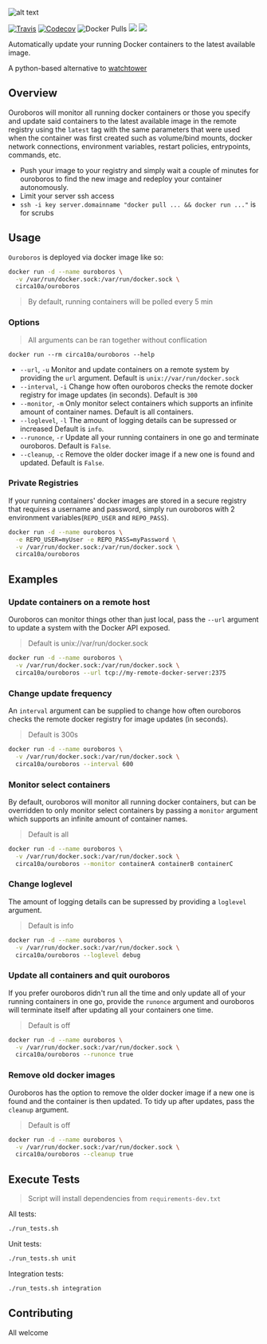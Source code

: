 
![alt text](https://i.imgur.com/kYbI9Hi.png)

[![Travis](https://img.shields.io/travis/circa10a/ouroboros.svg?style=flat-square)](https://travis-ci.org/circa10a/ouroboros)
[![Codecov](https://img.shields.io/codecov/c/github/circa10a/ouroboros.svg?style=flat-square)](https://codecov.io/gh/circa10a/ouroboros)
![Docker Pulls](https://img.shields.io/docker/pulls/circa10a/ouroboros.svg?style=flat-square)
[![](https://images.microbadger.com/badges/image/circa10a/ouroboros.svg)](https://microbadger.com/images/circa10a/ouroboros "Get your own image badge on microbadger.com")
[![](https://images.microbadger.com/badges/version/circa10a/ouroboros.svg)](https://microbadger.com/images/circa10a/ouroboros "Get your own version badge on microbadger.com")

Automatically update your running Docker containers to the latest available image.

A python-based alternative to [watchtower](https://github.com/v2tec/watchtower)

## Overview

Ouroboros will monitor all running docker containers or those you specify and update said containers to the latest available image in the remote registry using the `latest` tag with the same parameters that were used when the container was first created such as volume/bind mounts, docker network connections, environment variables, restart policies, entrypoints, commands, etc.

- Push your image to your registry and simply wait a couple of minutes for ouroboros to find the new image and redeploy your container autonomously.
- Limit your server ssh access
- `ssh -i key server.domainname "docker pull ... && docker run ..."` is for scrubs

## Usage

`Ouroboros` is deployed via docker image like so:

```bash
docker run -d --name ouroboros \
  -v /var/run/docker.sock:/var/run/docker.sock \
  circa10a/ouroboros
```

> By default, running containers will be polled every 5 min

### Options

> All arguments can be ran together without conflication

```
docker run --rm circa10a/ouroboros --help
```

- `--url`, `-u` Monitor and update containers on a remote system by providing the `url` argument. Default is `unix://var/run/docker.sock`
- `--interval`, `-i` Change how often ouroboros checks the remote docker registry for image updates (in seconds). Default is `300`
- `--monitor`, `-m` Only monitor select containers which supports an infinite amount of container names. Default is all containers.
- `--loglevel`, `-l` The amount of logging details can be supressed or increased Default is `info`.
- `--runonce`, `-r` Update all your running containers in one go and terminate ouroboros. Default is `False`.
- `--cleanup`, `-c` Remove the older docker image if a new one is found and updated. Default is `False`.

### Private Registries

If your running containers' docker images are stored in a secure registry that requires a username and password, simply run ouroboros with 2 environment variables(`REPO_USER` and `REPO_PASS`).

```bash
docker run -d --name ouroboros \
  -e REPO_USER=myUser -e REPO_PASS=myPassword \
  -v /var/run/docker.sock:/var/run/docker.sock \
  circa10a/ouroboros
```

## Examples

### Update containers on a remote host

Ouroboros can monitor things other than just local, pass the `--url` argument to update a system with the Docker API exposed.

> Default is unix://var/run/docker.sock

```bash
docker run -d --name ouroboros \
  -v /var/run/docker.sock:/var/run/docker.sock \
  circa10a/ouroboros --url tcp://my-remote-docker-server:2375
```

### Change update frequency

An `interval` argument can be supplied to change how often ouroboros checks the remote docker registry for image updates (in seconds).

> Default is 300s

```bash
docker run -d --name ouroboros \
  -v /var/run/docker.sock:/var/run/docker.sock \
  circa10a/ouroboros --interval 600
```

### Monitor select containers

By default, ouroboros will monitor all running docker containers, but can be overridden to only monitor select containers by passing a `monitor` argument which supports an infinite amount of container names.

> Default is all

```bash
docker run -d --name ouroboros \
  -v /var/run/docker.sock:/var/run/docker.sock \
  circa10a/ouroboros --monitor containerA containerB containerC
```

### Change loglevel

The amount of logging details can be supressed by providing a `loglevel` argument.

> Default is info

```bash
docker run -d --name ouroboros \
  -v /var/run/docker.sock:/var/run/docker.sock \
  circa10a/ouroboros --loglevel debug
```

### Update all containers and quit ouroboros

If you prefer ouroboros didn't run all the time and only update all of your running containers in one go, provide the `runonce` argument and ouroboros will terminate itself after updating all your containers one time.

> Default is off

```bash
docker run -d --name ouroboros \
  -v /var/run/docker.sock:/var/run/docker.sock \
  circa10a/ouroboros --runonce true
```

### Remove old docker images

Ouroboros has the option to remove the older docker image if a new one is found and the container is then updated. To tidy up after updates, pass the `cleanup` argument.

> Default is off

```bash
docker run -d --name ouroboros \
  -v /var/run/docker.sock:/var/run/docker.sock \
  circa10a/ouroboros --cleanup true
```

## Execute Tests

> Script will install dependencies from `requirements-dev.txt`

All tests:

```bash
./run_tests.sh
```

Unit tests:

```bash
./run_tests.sh unit
```

Integration tests:

```bash
./run_tests.sh integration
```

## Contributing

All welcome
